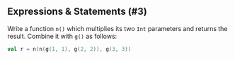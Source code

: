 ## Expressions & Statements (#3)

Write a function `n()` which multiplies its two `Int` parameters and returns
the result. Combine it with `g()` as follows:

```kotlin
val r = n(n(g(1, 1), g(2, 2)), g(3, 3))
```